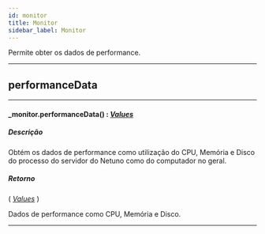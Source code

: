 ```yaml
---
id: monitor
title: Monitor
sidebar_label: Monitor
---
```


Permite obter os dados de performance.

---

## performanceData

---

#### _monitor.performanceData() : _[Values](../../objects/Values)_
##### Descrição

Obtém os dados de performance como utilização do CPU, Memória e Disco do processo do servidor do Netuno como do computador no geral.

##### Retorno

( _[Values](../../objects/Values)_ )

Dados de performance como CPU, Memória e Disco.

---

